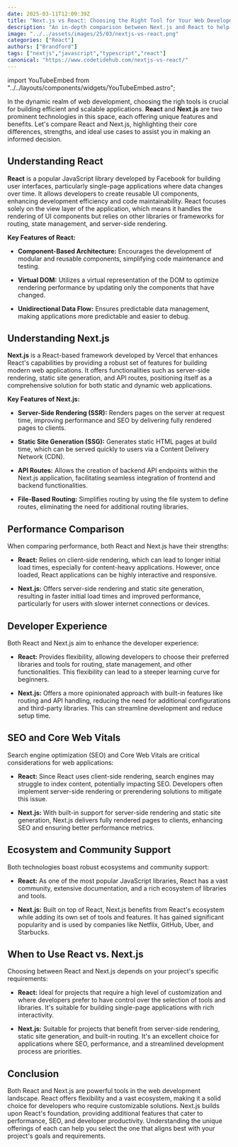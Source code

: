 ```yaml
---
date: 2025-03-11T12:09:39Z
title: "Next.js vs React: Choosing the Right Tool for Your Web Development Project"
description: "An in-depth comparison between Next.js and React to help you determine the best choice for your web development needs."
image: "../../assets/images/25/03/nextjs-vs-react.png"
categories: ["React"]
authors: ["Brandford"]
tags: ["nextjs","javascript","typescript","react"]
canonical: "https://www.codetidehub.com/nextjs-vs-react/"
---
```


import YouTubeEmbed from "../../layouts/components/widgets/YouTubeEmbed.astro";

In the dynamic realm of web development, choosing the righ tools is crucial for building efficient and scalable applications. **React** and **Next.js** are two prominent technologies in this space, each offering unique features and benefits. Let's compare React and Next.js, highlighting their core differences, strengths, and ideal use cases to assist you in making an informed decision.

## Understanding React

**React** is a popular JavaScript library developed by Facebook for building user interfaces, particularly single-page applications where data changes over time. It allows developers to create reusable UI components, enhancing development efficiency and code maintainability. React focuses solely on the view layer of the application, which means it handles the rendering of UI components but relies on other libraries or frameworks for routing, state management, and server-side rendering.

**Key Features of React:**

- **Component-Based Architecture:** Encourages the development of modular and reusable components, simplifying code maintenance and testing.

- **Virtual DOM:** Utilizes a virtual representation of the DOM to optimize rendering performance by updating only the components that have changed.

- **Unidirectional Data Flow:** Ensures predictable data management, making applications more predictable and easier to debug.

## Understanding Next.js

**Next.js** is a React-based framework developed by Vercel that enhances React's capabilities by providing a robust set of features for building modern web applications. It offers functionalities such as server-side rendering, static site generation, and API routes, positioning itself as a comprehensive solution for both static and dynamic web applications.

**Key Features of Next.js:**

- **Server-Side Rendering (SSR):** Renders pages on the server at request time, improving performance and SEO by delivering fully rendered pages to clients.

- **Static Site Generation (SSG):** Generates static HTML pages at build time, which can be served quickly to users via a Content Delivery Network (CDN).

- **API Routes:** Allows the creation of backend API endpoints within the Next.js application, facilitating seamless integration of frontend and backend functionalities.

- **File-Based Routing:** Simplifies routing by using the file system to define routes, eliminating the need for additional routing libraries.

## Performance Comparison

When comparing performance, both React and Next.js have their strengths:

- **React:** Relies on client-side rendering, which can lead to longer initial load times, especially for content-heavy applications. However, once loaded, React applications can be highly interactive and responsive.

- **Next.js:** Offers server-side rendering and static site generation, resulting in faster initial load times and improved performance, particularly for users with slower internet connections or devices.

## Developer Experience

Both React and Next.js aim to enhance the developer experience:

- **React:** Provides flexibility, allowing developers to choose their preferred libraries and tools for routing, state management, and other functionalities. This flexibility can lead to a steeper learning curve for beginners.

- **Next.js:** Offers a more opinionated approach with built-in features like routing and API handling, reducing the need for additional configurations and third-party libraries. This can streamline development and reduce setup time.

## SEO and Core Web Vitals

Search engine optimization (SEO) and Core Web Vitals are critical considerations for web applications:

- **React:** Since React uses client-side rendering, search engines may struggle to index content, potentially impacting SEO. Developers often implement server-side rendering or prerendering solutions to mitigate this issue.

- **Next.js:** With built-in support for server-side rendering and static site generation, Next.js delivers fully rendered pages to clients, enhancing SEO and ensuring better performance metrics.

## Ecosystem and Community Support

Both technologies boast robust ecosystems and community support:

- **React:** As one of the most popular JavaScript libraries, React has a vast community, extensive documentation, and a rich ecosystem of libraries and tools.

- **Next.js:** Built on top of React, Next.js benefits from React's ecosystem while adding its own set of tools and features. It has gained significant popularity and is used by companies like Netflix, GitHub, Uber, and Starbucks.

## When to Use React vs. Next.js

Choosing between React and Next.js depends on your project's specific requirements:

- **React:** Ideal for projects that require a high level of customization and where developers prefer to have control over the selection of tools and libraries. It's suitable for building single-page applications with rich interactivity.

- **Next.js:** Suitable for projects that benefit from server-side rendering, static site generation, and built-in routing. It's an excellent choice for applications where SEO, performance, and a streamlined development process are priorities.

## Conclusion

Both React and Next.js are powerful tools in the web development landscape. React offers flexibility and a vast ecosystem, making it a solid choice for developers who require customizable solutions. Next.js builds upon React's foundation, providing additional features that cater to performance, SEO, and developer productivity. Understanding the unique offerings of each can help you select the one that aligns best with your project's goals and requirements.
